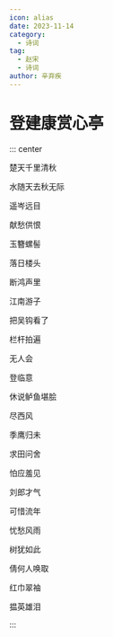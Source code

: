 ```yaml
---
icon: alias
date: 2023-11-14
category:
  - 诗词
tag:
  - 赵宋
  - 诗词
author: 辛弃疾
---
```


# 登建康赏心亭

<!-- more -->


::: center 

楚天千里清秋

水随天去秋无际

遥岑远目

献愁供恨

玉簪螺髻

落日楼头

断鸿声里

江南游子

把吴钩看了

栏杆拍遍

无人会

登临意


休说鲈鱼堪脍

尽西风

季鹰归未

求田问舍

怕应羞见

刘郎才气

可惜流年

忧愁风雨

树犹如此

倩何人唤取

红巾翠袖

揾英雄泪

:::